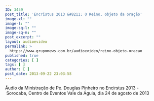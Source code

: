 ```yaml
---
ID: 3459
post_title: 'Encristus 2013 &#8211; O Reino, objeto da oração'
image-xl: ""
image-l: ""
image-sq-l: ""
image-sq-m: ""
post_excerpt: ""
layout: audioevideo
permalink: >
  https://www.gruponews.com.br/audioevideo/reino-objeto-oracao
published: true
categories: [ ]
tags: [ ]
author: [ ]
post_date: 2013-09-22 23:03:58
---
```

Áudio da Ministração de Pe. Douglas Pinheiro no Encirstus 2013 - Sorocaba, Centro de Eventos Vale da Águia, dia 24 de agosto de 2013
